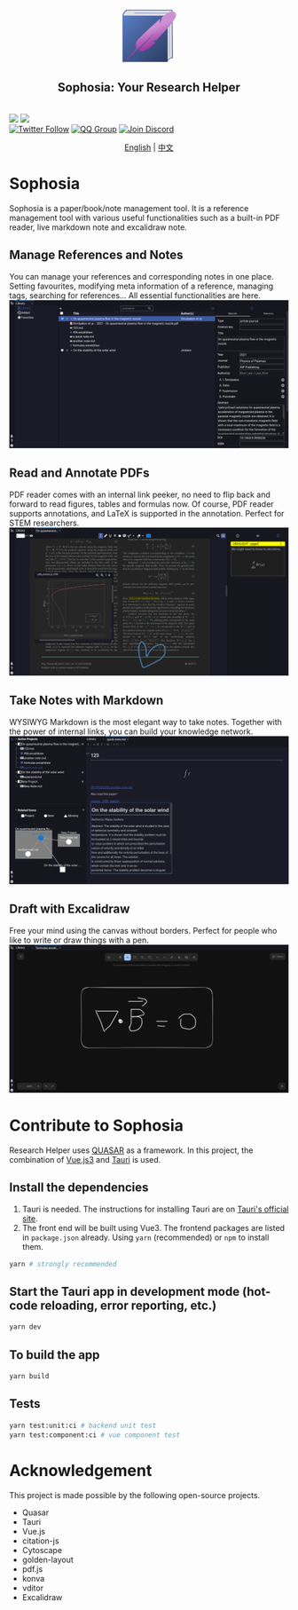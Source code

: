 <p align="center">
<img src="images/logo.svg" style="width: 100px; vertical-align:middle">
<br>
<h2 align="center">Sophosia: Your Research Helper</h2>
<br>
<a title="Release" target="_blank" href="https://github.com/sophosia/sophosia-releases/releases"><img src="https://img.shields.io/github/v/release/sophosia/sophosia-releases?style=flat-square"></a>
<a title="Downloads" target="_blank" href="https://github.com/sophosia/sophosia-releases/releases"><img src="https://img.shields.io/github/downloads/sophosia/sophosia-releases/total?style=flat-square"></a>
<br>
<a title="Twitter" target="_blank" href="https://twitter.com/sophosia_app"><img alt="Twitter Follow" src="https://img.shields.io/badge/@sophosia_app-1976d2?logo=twitter&style=social"></a>
<a title="QQ" target="_blank" href=""><img alt="QQ Group" src="https://img.shields.io/badge/QQ:808198109-1976d2?logo=tencentqq&style=social"></a>
<a title="Discord" target="_blank" href="https://discord.gg/8RDZE85tBj"><img alt="Join Discord" src="https://img.shields.io/badge/Sophosia-1976d2?logo=discord&style=social"></a>
</p>

<p align="center">
<a href="https://github.com/sophosia/sophosia-releases/blob/main/README.md">English</a>
|
<a href="https://github.com/sophosia/sophosia-releases/blob/main/README.zh_CN.md">中文</a>
</p>

# Sophosia

Sophosia is a paper/book/note management tool. It is a reference management tool with various useful functionalities such as a built-in PDF reader, live markdown note and excalidraw note.

## Manage References and Notes

You can manage your references and corresponding notes in one place. Setting favourites, modifying meta information of a reference, managing tags, searching for references... All essential functionalities are here.
![library-page.png](./images/library-page.png)

## Read and Annotate PDFs

PDF reader comes with an internal link peeker, no need to flip back and forward to read figures, tables and formulas now. Of course, PDF reader supports annotations, and LaTeX is supported in the annotation. Perfect for STEM researchers.
![reader-page.png](./images/reader-page.png)

## Take Notes with Markdown

WYSIWYG Markdown is the most elegant way to take notes. Together with the power of internal links, you can build your knowledge network.
![note-page.png](./images/note-page.png)

## Draft with Excalidraw

Free your mind using the canvas without borders. Perfect for people who like to write or draw things with a pen.
![excalidraw-page.png](./images/excalidraw-page.png)

# Contribute to Sophosia

Research Helper uses [QUASAR](https://quasar.dev) as a framework. In this project, the combination of [Vue.js3](https://vuejs.org) and [Tauri](https://tauri.app) is used.

## Install the dependencies

1. Tauri is needed. The instructions for installing Tauri are on [Tauri's official site](https://tauri.app/v1/guides/getting-started/setup).
2. The front end will be built using Vue3. The frontend packages are listed in `package.json` already. Using `yarn` (recommended) or `npm` to install them.

```bash
yarn # strongly recommended

```

## Start the Tauri app in development mode (hot-code reloading, error reporting, etc.)

```bash
yarn dev
```

## To build the app

```bash
yarn build
```

## Tests

```bash
yarn test:unit:ci # backend unit test
yarn test:component:ci # vue component test
```

# Acknowledgement

This project is made possible by the following open-source projects.

- Quasar
- Tauri
- Vue.js
- citation-js
- Cytoscape
- golden-layout
- pdf.js
- konva
- vditor
- Excalidraw
